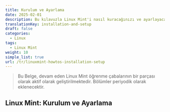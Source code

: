 ```yaml
---
title: Kurulum ve Ayarlama
date: 2025-02-01
description: Bu kılavuzla Linux Mint'i nasıl kuracağınızı ve ayarlayacağınızı öğrenin.
translationKey: installation-and-setup
draft: false
categories:
  - Linux
tags:
  - Linux Mint
weight: 10
simple_list: true
url: /tr/linuxmint-howtos-installation-setup
---
```


> Bu Belge, devam eden Linux Mint öğrenme çabalarının bir parçası olarak aktif olarak geliştirilmektedir. Bölümler periyodik olarak eklenecektir.

## Linux Mint: Kurulum ve Ayarlama
